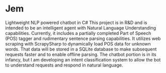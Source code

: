 # Jem
Lightweight NLP powered chatbot in C#
This project is in R&D and is intended to be an intelligent agent with Natural Language Understanding capabilities.
Currently, it includes a partially completed Part of Speech (POS) tagger and rudimentary sentence parsing capabilities. It
utilizes web scraping with ScrapySharp to dynamically load POS data for unknown words. That data will be stored in a SQLite
database to make subsequent requests faster and to enable offline parsing. The chatbot portion is in its infancy, but I am
developing an intent classification system to allow the bot to understand requests and respond in natural language. 
